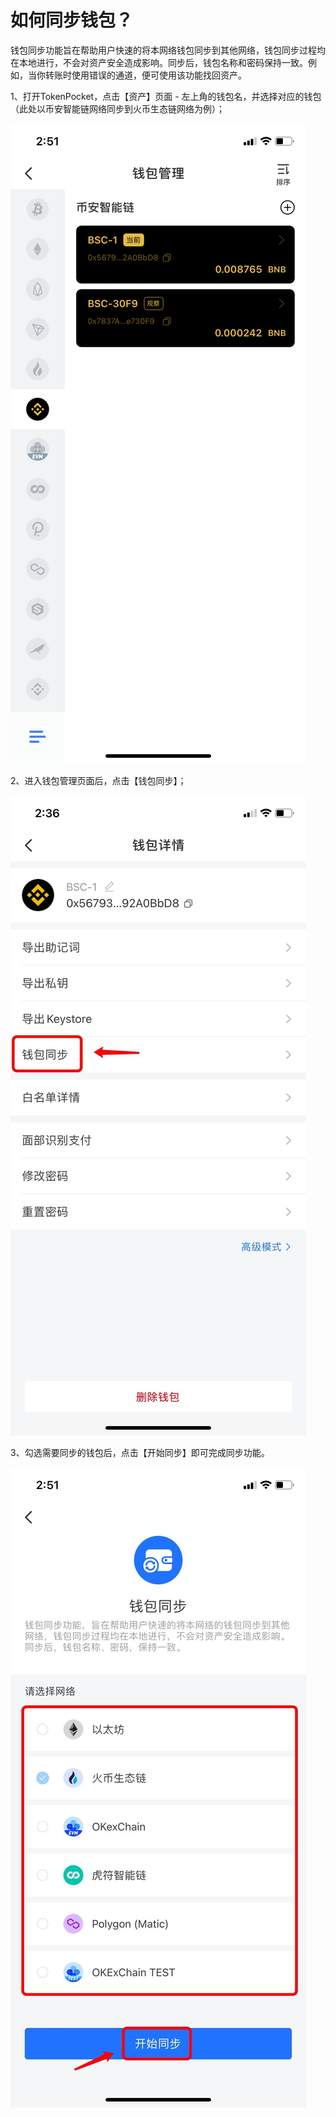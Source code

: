 # 如何同步钱包？

钱包同步功能旨在帮助用户快速的将本网络钱包同步到其他网络，钱包同步过程均在本地进行，不会对资产安全造成影响。同步后，钱包名称和密码保持一致。例如，当你转账时使用错误的通道，便可使用该功能找回资产。

1、打开TokenPocket，点击【资产】页面 - 左上角的钱包名，并选择对应的钱包（此处以币安智能链网络同步到火币生态链网络为例）；

![](../.gitbook/assets/qie-huan-2.png)

2、进入钱包管理页面后，点击【钱包同步】；

![](../.gitbook/assets/tong-bu-1.jpg)

3、勾选需要同步的钱包后，点击【开始同步】即可完成同步功能。

![](../.gitbook/assets/tong-bu-3.jpg)





